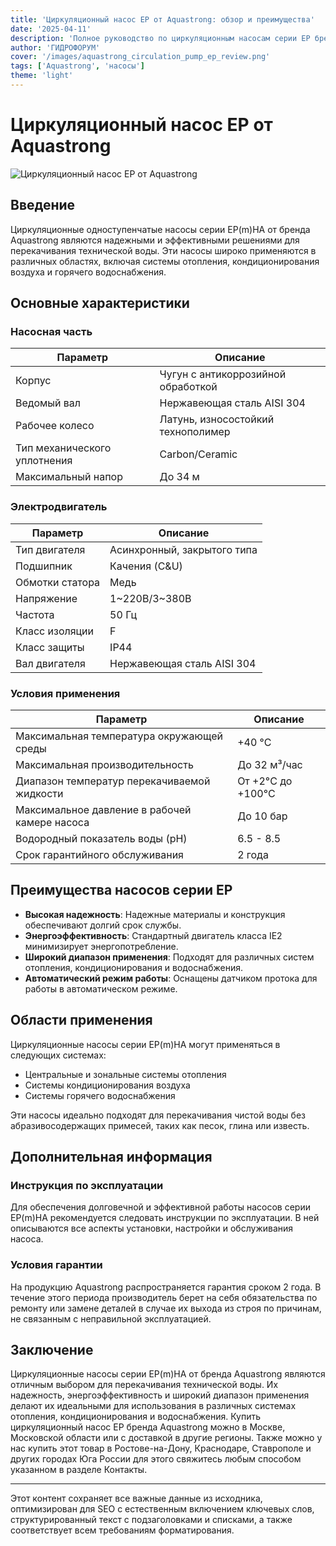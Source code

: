```yaml
---
title: 'Циркуляционный насос EP от Aquastrong: обзор и преимущества'
date: '2025-04-11'
description: 'Полное руководство по циркуляционным насосам серии EP бренда Aquastrong, их характеристикам, применению и преимуществам.'
author: 'ГИДРОФОРУМ'
cover: '/images/aquastrong_circulation_pump_ep_review.png'
tags: ['Aquastrong', 'насосы']
theme: 'light'
---
```


# Циркуляционный насос EP от Aquastrong

![Циркуляционный насос EP от Aquastrong](/images/aquastrong_circulation_pump_ep_review.png)

## Введение

Циркуляционные одноступенчатые насосы серии EP(m)HA от бренда Aquastrong являются надежными и эффективными решениями для перекачивания технической воды. Эти насосы широко применяются в различных областях, включая системы отопления, кондиционирования воздуха и горячего водоснабжения.

## Основные характеристики

### Насосная часть

| Параметр                    | Описание                                      |
|-----------------------------|----------------------------------------------|
| Корпус                      | Чугун с антикоррозийной обработкой           |
| Ведомый вал                 | Нержавеющая сталь AISI 304                  |
| Рабочее колесо               | Латунь, износостойкий технополимер         |
| Тип механического уплотнения| Carbon/Ceramic                              |
| Максимальный напор          | До 34 м                                        |

### Электродвигатель

| Параметр                      | Описание                                      |
|-------------------------------|----------------------------------------------|
| Тип двигателя                 | Асинхронный, закрытого типа                  |
| Подшипник                    | Качения (C&U)                                |
| Обмотки статора              | Медь                                        |
| Напряжение                   | 1~220B/3~380B                               |
| Частота                      | 50 Гц                                      |
| Класс изоляции               | F                                           |
| Класс защиты                 | IP44                                       |
| Вал двигателя                | Нержавеющая сталь AISI 304                  |

### Условия применения

| Параметр                          | Описание                                    |
|-----------------------------------|---------------------------------------------|
| Максимальная температура окружающей среды | +40 °C                         |
| Максимальная производительность   | До 32 м³/час                                |
| Диапазон температур перекачиваемой жидкости | От +2°C до +100°C           |
| Максимальное давление в рабочей камере насоса | До 10 бар                       |
| Водородный показатель воды (pH)   | 6.5 - 8.5                                    |
| Срок гарантийного обслуживания    | 2 года                                     |

## Преимущества насосов серии EP

- **Высокая надежность**: Надежные материалы и конструкция обеспечивают долгий срок службы.
- **Энергоэффективность**: Стандартный двигатель класса IE2 минимизирует энергопотребление.
- **Широкий диапазон применения**: Подходят для различных систем отопления, кондиционирования и водоснабжения.
- **Автоматический режим работы**: Оснащены датчиком протока для работы в автоматическом режиме.

## Области применения

Циркуляционные насосы серии EP(m)HA могут применяться в следующих системах:

- Центральные и зональные системы отопления
- Системы кондиционирования воздуха
- Системы горячего водоснабжения

Эти насосы идеально подходят для перекачивания чистой воды без абразивосодержащих примесей, таких как песок, глина или известь.

## Дополнительная информация

### Инструкция по эксплуатации

Для обеспечения долговечной и эффективной работы насосов серии EP(m)HA рекомендуется следовать инструкции по эксплуатации. В ней описываются все аспекты установки, настройки и обслуживания насоса.

### Условия гарантии

На продукцию Aquastrong распространяется гарантия сроком 2 года. В течение этого периода производитель берет на себя обязательства по ремонту или замене деталей в случае их выхода из строя по причинам, не связанным с неправильной эксплуатацией.

## Заключение

Циркуляционные насосы серии EP(m)HA от бренда Aquastrong являются отличным выбором для перекачивания технической воды. Их надежность, энергоэффективность и широкий диапазон применения делают их идеальными для использования в различных системах отопления, кондиционирования и водоснабжения. Купить циркуляционный насос EP бренда Aquastrong можно в Москве, Московской области или с доставкой в другие регионы. Также можно у нас купить этот товар в Ростове-на-Дону, Краснодаре, Ставрополе и других городах Юга России для этого свяжитесь любым способом указанном в разделе Контакты.

---

Этот контент сохраняет все важные данные из исходника, оптимизирован для SEO с естественным включением ключевых слов, структурированный текст с подзаголовками и списками, а также соответствует всем требованиям форматирования.
```
